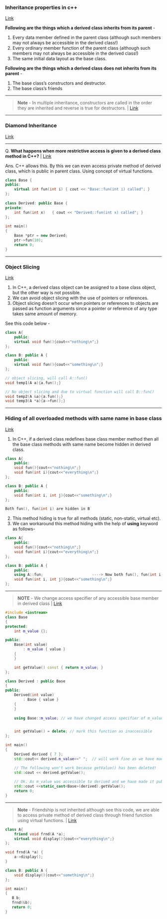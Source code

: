 
### Inheritance properties in c++ ###
[Link](https://www.geeksforgeeks.org/g-fact-4/)

**Following are the things which a derived class inherits from its parent** -
1. Every data member defined in the parent class (although such members may not always be accessible in the derived class!)
2. Every ordinary member function of the parent class (although such members may not always be accessible in the derived class!)
3. The same initial data layout as the base class.

**Following are the things which a derived class does not inherits from its parent** - 
1. The base class’s constructors and destructor.
2. The base class’s friends

---
> **Note** - In multiple inheritance, constructors are called in the order they are inherited and reverse is true for destructors. | [Link](https://www.geeksforgeeks.org/multiple-inheritance-in-c/)
---

### Diamond Inheritance ###
[Link](https://www.geeksforgeeks.org/multiple-inheritance-in-c/)

---

Q. **What happens when more restrictive access is given to a derived class method in C++?** | [Link](https://www.geeksforgeeks.org/what-happens-when-more-restrictive-access-is-given-in-a-derived-class-method-in-c/)

Ans. C++ allows this. By this we can even access private method of derived class, which is public in parent class. Using concept of virtual functions.
```c++
class Base {
public:
    virtual int fun(int i) { cout << "Base::fun(int i) called"; }
};
 
class Derived: public Base {
private:
    int fun(int x)   { cout << "Derived::fun(int x) called"; }
};
 
int main()
{
    Base *ptr = new Derived;
    ptr->fun(10);
    return 0;
}
```
---

### Object Slicing ###
[Link](https://www.geeksforgeeks.org/object-slicing-in-c/)

1. In C++, a derived class object can be assigned to a base class object, but the other way is not possible.
2. We can avoid object slicing with the use of pointers or references. 
3. Object slicing doesn’t occur when pointers or references to objects are passed as function arguments since a pointer or reference of any type takes same amount of memory.

See this code below - 
```c++
class A{
    public:
    virtual void fun(){cout<<"nothing\n";}
};

class B: public A {
    public:
    virtual void fun(){cout<<"something\n";}
};

// object slicing, will call A::fun()
void temp1(A a){a.fun();}

// No object slicing and due to virtual function will call B::fun()
void temp2(A &a){a.fun();}
void temp3(A *a){a->fun();}
```

---

### Hiding of all overloaded methods with same name in base class ###
[Link](https://www.geeksforgeeks.org/g-fact-89/)

1. In C++, if a derived class redefines base class member method then all the base class methods with same name become hidden in derived class.
```c++
class A{
    public:
    void fun(){cout<<"nothing\n";}
    void fun(int i){cout<<"everything\n";}
};

class B: public A {
    public:
    void fun(int i, int j){cout<<"something\n";}
};

Both fun(), fun(int i) are hidden in B
```
2. This method hiding is true for all methods (static, non-static, virtual etc).
3. We can workaround this method hiding with the help of **using** keyword as follows-  
```c++
class A{
    public:
    void fun(){cout<<"nothing\n";}
    void fun(int i){cout<<"everything\n";}
};

class B: public A {
    public:
    using A::fun;                      ----> Now both fun(), fun(int i) are unhidden in B.
    void fun(int i, int j){cout<<"something\n";}
};
```
---

>**NOTE** - We change access specifier of any accessible base member in derived class | [Link](https://www.learncpp.com/cpp-tutorial/hiding-inherited-functionality/)
```c++
#include <iostream>
class Base
{
protected:
	int m_value {};

public:
	Base(int value)
		: m_value { value }
	{
	}

	int getValue() const { return m_value; }
};

class Derived : public Base
{
public:
	Derived(int value)
		: Base { value }
	{
	}
	
	using Base::m_value; // we have changed access specifier of m_value from protected to public


	int getValue() = delete; // mark this function as inaccessible
};

int main()
{
	Derived derived { 7 };
	std::cout<< derived.m_value<<" ";  // will work fine as we have made m_value public in derived class

	// The following won't work because getValue() has been deleted!
	std::cout << derived.getValue();
	
    // Ok. As m_value was accessible to derived and we have made it public in definition of Derived
    std::cout <<static_cast<Base>(derived).getValue();
	return 0;
}
```

---

> **Note** - Friendship is not inherited although see this code, we are able to access private method of derived class through friend function using virtual functions. | [Link](https://www.geeksforgeeks.org/g-fact-34/)
```c++
class A{
    friend void frnd(A *a);
    virtual void display(){cout<<"everything\n";}
};

void frnd(A *a) {
    a->display();
}

class B: public A {
    void display(){cout<<"something\n";}
};

int main()
{
   B b;
   frnd(&b);
   return 0;
}
```
